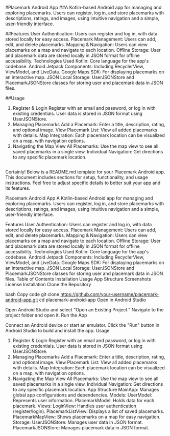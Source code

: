 #Placemark Android App
##A Kotlin-based Android app for managing and exploring placemarks. Users can register, log in, and store placemarks with descriptions, ratings, and images, using intuitive navigation and a simple, user-friendly interface.

##Features
User Authentication: Users can register and log in, with data stored locally for easy access.
Placemark Management: Users can add, edit, and delete placemarks.
Mapping & Navigation: Users can view placemarks on a map and navigate to each location.
Offline Storage: User and placemark data are stored locally in JSON format for offline accessibility.
Technologies Used
Kotlin: Core language for the app's codebase.
Android Jetpack Components: Including RecyclerView, ViewModel, and LiveData.
Google Maps SDK: For displaying placemarks on an interactive map.
JSON Local Storage: UserJSONStore and PlacemarkJSONStore classes for storing user and placemark data in JSON files.

##Usage
1. Register & Login
Register with an email and password, or log in with existing credentials.
User data is stored in JSON format using UserJSONStore.
2. Managing Placemarks
Add a Placemark: Enter a title, description, rating, and optional image.
View Placemark List: View all added placemarks with details.
Map Integration: Each placemark location can be visualized on a map, with navigation options.
3. Navigating the Map
View All Placemarks: Use the map view to see all saved placemarks in a single view.
Individual Navigation: Get directions to any specific placemark location.

##
Certainly! Below is a README.md template for your Placemark Android app. This document includes sections for setup, functionality, and usage instructions. Feel free to adjust specific details to better suit your app and its features.

Placemark Android App
A Kotlin-based Android app for managing and exploring placemarks. Users can register, log in, and store placemarks with descriptions, ratings, and images, using intuitive navigation and a simple, user-friendly interface.

Features
User Authentication: Users can register and log in, with data stored locally for easy access.
Placemark Management: Users can add, edit, and delete placemarks.
Mapping & Navigation: Users can view placemarks on a map and navigate to each location.
Offline Storage: User and placemark data are stored locally in JSON format for offline accessibility.
Technologies Used
Kotlin: Core language for the app's codebase.
Android Jetpack Components: Including RecyclerView, ViewModel, and LiveData.
Google Maps SDK: For displaying placemarks on an interactive map.
JSON Local Storage: UserJSONStore and PlacemarkJSONStore classes for storing user and placemark data in JSON files.
Table of Contents
Installation
Usage
App Structure
Screenshots
License
Installation
Clone the Repository

bash
Copy code
git clone https://github.com/your-username/placemark-android-app.git
cd placemark-android-app
Open in Android Studio

Open Android Studio and select "Open an Existing Project."
Navigate to the project folder and open it.
Run the App

Connect an Android device or start an emulator.
Click the "Run" button in Android Studio to build and install the app.
Usage
1. Register & Login
Register with an email and password, or log in with existing credentials.
User data is stored in JSON format using UserJSONStore.
2. Managing Placemarks
Add a Placemark: Enter a title, description, rating, and optional image.
View Placemark List: View all added placemarks with details.
Map Integration: Each placemark location can be visualized on a map, with navigation options.
3. Navigating the Map
View All Placemarks: Use the map view to see all saved placemarks in a single view.
Individual Navigation: Get directions to any specific placemark location.
App Structure
MainApp: Manages global app configurations and dependencies.
Models:
UserModel: Represents user information.
PlacemarkModel: Holds data for each placemark.
Views:
LoginView: Handles user authentication (register/login).
PlacemarkListView: Displays a list of saved placemarks.
PlacemarkMapView: Shows placemarks on a map for easy navigation.
Storage:
UserJSONStore: Manages user data in JSON format.
PlacemarkJSONStore: Manages placemark data in JSON format.



